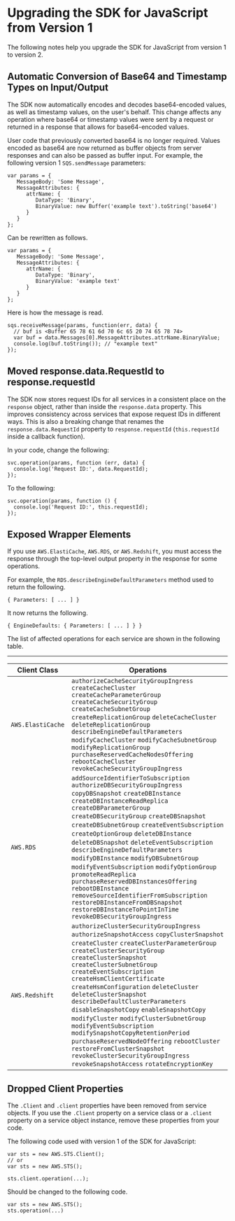 # Upgrading the SDK for JavaScript from Version 1<a name="upgrading-from-v1"></a>

The following notes help you upgrade the SDK for JavaScript from version 1 to version 2\.

## Automatic Conversion of Base64 and Timestamp Types on Input/Output<a name="upgrading-from-v1-base64-timestamp-conversion"></a>

The SDK now automatically encodes and decodes base64\-encoded values, as well as timestamp values, on the user's behalf\. This change affects any operation where base64 or timestamp values were sent by a request or returned in a response that allows for base64\-encoded values\.

User code that previously converted base64 is no longer required\. Values encoded as base64 are now returned as buffer objects from server responses and can also be passed as buffer input\. For example, the following version 1 `SQS.sendMessage` parameters:

```
var params = {
   MessageBody: 'Some Message',
   MessageAttributes: {
      attrName: {
         DataType: 'Binary',
         BinaryValue: new Buffer('example text').toString('base64')
      }
   }
};
```

Can be rewritten as follows\.

```
var params = {
   MessageBody: 'Some Message',
   MessageAttributes: {
      attrName: {
         DataType: 'Binary',
         BinaryValue: 'example text'
      }
   }
};
```

Here is how the message is read\.

```
sqs.receiveMessage(params, function(err, data) {
  // buf is <Buffer 65 78 61 6d 70 6c 65 20 74 65 78 74>
  var buf = data.Messages[0].MessageAttributes.attrName.BinaryValue;
  console.log(buf.toString()); // "example text"
});
```

## Moved response\.data\.RequestId to response\.requestId<a name="upgrading-from-v1-response-requestid"></a>

The SDK now stores request IDs for all services in a consistent place on the `response` object, rather than inside the `response.data` property\. This improves consistency across services that expose request IDs in different ways\. This is also a breaking change that renames the `response.data.RequestId` property to `response.requestId` \(`this.requestId` inside a callback function\)\.

In your code, change the following:

```
svc.operation(params, function (err, data) {
  console.log('Request ID:', data.RequestId);
});
```

To the following:

```
svc.operation(params, function () {
  console.log('Request ID:', this.requestId);
});
```

## Exposed Wrapper Elements<a name="upgrading-from-v1-exposed-wrapper-elements"></a>

If you use `AWS.ElastiCache`, `AWS.RDS`, or `AWS.Redshift`, you must access the response through the top\-level output property in the response for some operations\. 

For example, the `RDS.describeEngineDefaultParameters` method used to return the following\.

```
{ Parameters: [ ... ] }
```

It now returns the following\.

```
{ EngineDefaults: { Parameters: [ ... ] } }
```

The list of affected operations for each service are shown in the following table\.


****  

| Client Class | Operations | 
| --- | --- | 
| `AWS.ElastiCache` | `authorizeCacheSecurityGroupIngress` `createCacheCluster` `createCacheParameterGroup` `createCacheSecurityGroup` `createCacheSubnetGroup` `createReplicationGroup` `deleteCacheCluster` `deleteReplicationGroup` `describeEngineDefaultParameters` `modifyCacheCluster` `modifyCacheSubnetGroup` `modifyReplicationGroup` `purchaseReservedCacheNodesOffering` `rebootCacheCluster` `revokeCacheSecurityGroupIngress` | 
| `AWS.RDS` | `addSourceIdentifierToSubscription` `authorizeDBSecurityGroupIngress` `copyDBSnapshot` `createDBInstance` `createDBInstanceReadReplica` `createDBParameterGroup` `createDBSecurityGroup` `createDBSnapshot` `createDBSubnetGroup` `createEventSubscription` `createOptionGroup` `deleteDBInstance` `deleteDBSnapshot` `deleteEventSubscription` `describeEngineDefaultParameters` `modifyDBInstance` `modifyDBSubnetGroup` `modifyEventSubscription` `modifyOptionGroup` `promoteReadReplica` `purchaseReservedDBInstancesOffering` `rebootDBInstance` `removeSourceIdentifierFromSubscription` `restoreDBInstanceFromDBSnapshot` `restoreDBInstanceToPointInTime` `revokeDBSecurityGroupIngress` | 
| `AWS.Redshift` | `authorizeClusterSecurityGroupIngress` `authorizeSnapshotAccess` `copyClusterSnapshot` `createCluster` `createClusterParameterGroup` `createClusterSecurityGroup` `createClusterSnapshot` `createClusterSubnetGroup` `createEventSubscription` `createHsmClientCertificate` `createHsmConfiguration` `deleteCluster` `deleteClusterSnapshot` `describeDefaultClusterParameters` `disableSnapshotCopy` `enableSnapshotCopy` `modifyCluster` `modifyClusterSubnetGroup` `modifyEventSubscription` `modifySnapshotCopyRetentionPeriod` `purchaseReservedNodeOffering` `rebootCluster` `restoreFromClusterSnapshot` `revokeClusterSecurityGroupIngress` `revokeSnapshotAccess` `rotateEncryptionKey` | 

## Dropped Client Properties<a name="upgrading-from-v1-dropped-client-properties"></a>

The `.Client` and `.client` properties have been removed from service objects\. If you use the `.Client` property on a service class or a `.client` property on a service object instance, remove these properties from your code\.

The following code used with version 1 of the SDK for JavaScript:

```
var sts = new AWS.STS.Client();
// or
var sts = new AWS.STS();

sts.client.operation(...);
```

Should be changed to the following code\.

```
var sts = new AWS.STS();
sts.operation(...)
```
